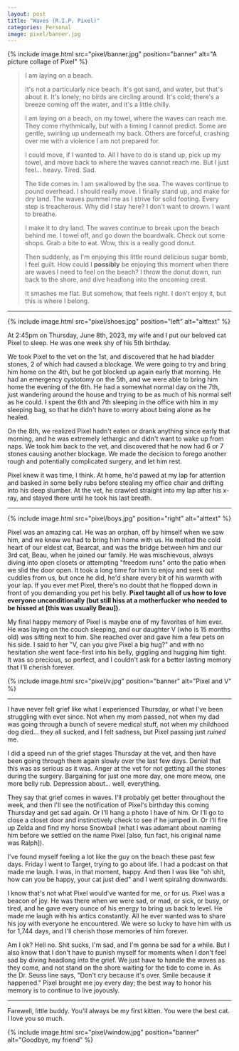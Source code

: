 ```yaml
---
layout: post
title: "Waves (R.I.P. Pixel)"
categories: Personal
image: pixel/banner.jpg
---
```


{% include image.html
  src="pixel/banner.jpg"
  position="banner"
  alt="A picture collage of Pixel"
%}
> I am laying on a beach.  
>
> It's not a particularly nice beach. It's got sand, and water, but that's about it. It's lonely; no birds are circling around. It's cold; there's a breeze coming off the water, and it's a little chilly.
>
> I am laying on a beach, on my towel, where the waves can reach me. They come rhythmically, but with a timing I cannot predict. Some are gentle, swirling up underneath my back. Others are forceful, crashing over me with a violence I am not prepared for.
>
> I could move, if I wanted to. All I have to do is stand up, pick up my towel, and move back to where the waves cannot reach me. But I just feel... heavy. Tired. Sad.
>
> The tide comes in. I am swallowed by the sea. The waves continue to pound overhead. I should really move. I finally stand up, and make for dry land. The waves pummel me as I strive for solid footing. Every step is treacherous. Why did I stay here? I don't want to drown. I want to breathe.
>
> I make it to dry land. The waves continue to break upon the beach behind me. I towel off, and go down the boardwalk. Check out some shops. Grab a bite to eat. Wow, this is a really good donut.
>
> Then suddenly, as I'm enjoying this little round delicious sugar bomb, I feel guilt. How could I **possibly** be enjoying this moment when there are waves I need to feel on the beach? I throw the donut down, run back to the shore, and dive headlong into the oncoming crest.
>
> It smashes me flat. But somehow, that feels right. I don't enjoy it, but this is where I belong.

---

{% include image.html
  src="pixel/shoes.jpg"
  position="left"
  alt="alttext"
%}

At 2:45pm on Thursday, June 8th, 2023, my wife and I put our beloved cat Pixel to sleep. He was one week shy of his 5th birthday.

We took Pixel to the vet on the 1st, and discovered that he had bladder stones, 2 of which had caused a blockage. We were going to try and bring him home on the 4th, but he got blocked up again early that morning. He had an emergency cystotomy on the 5th, and we were able to bring him home the evening of the 6th. He had a somewhat normal day on the 7th, just wandering around the house and trying to be as much of his normal self as he could. I spent the 6th and 7th sleeping in the office with him in my sleeping bag, so that he didn't have to worry about being alone as he healed.

On the 8th, we realized Pixel hadn't eaten or drank anything since early that morning, and he was extremely lethargic and didn't want to wake up from naps. We took him back to the vet, and discovered that he now had 6 or 7 stones causing another blockage. We made the decision to forego another rough and potentially complicated surgery, and let him rest.

Pixel knew it was time, I think. At home, he'd pawed at my lap for attention and basked in some belly rubs before stealing my office chair and drifting into his deep slumber. At the vet, he crawled straight into my lap after his x-ray, and stayed there until he took his last breath.

---

{% include image.html
  src="pixel/boys.jpg"
  position="right"
  alt="alttext"
%}

Pixel was an amazing cat. He was an orphan, off by himself when we saw him, and we knew we had to bring him home with us. He melted the cold heart of our eldest cat, Bearcat, and was the bridge between him and our 3rd cat, Beau, when he joined our family. He was mischievous, always diving into open closets or attempting "freedom runs" onto the patio when we slid the door open. It took a long time for him to enjoy and seek out cuddles from us, but once he did, he'd share every bit of his warmth with your lap. If you ever met Pixel, there's no doubt that he flopped down in front of you demanding you pet his belly. **Pixel taught all of us how to love everyone unconditionally (but still hiss at a motherfucker who needed to be hissed at [this was usually Beau]).**

My final happy memory of Pixel is maybe one of my favorites of him ever. He was laying on the couch sleeping, and our daughter V (who is 15 months old) was sitting next to him. She reached over and gave him a few pets on his side. I said to her "V, can you give Pixel a big hug?" and with no hesitation she went face-first into his belly, giggling and hugging him tight. It was so precious, so perfect, and I couldn't ask for a better lasting memory that I'll cherish forever.

{% include image.html
  src="pixel/v.jpg"
  position="banner"
  alt="Pixel and V"
%}

---

I have never felt grief like what I experienced Thursday, or what I've been struggling with ever since. Not when my mom passed, not when my dad was going through a bunch of severe medical stuff, not when my childhood dog died... they all sucked, and I felt sadness, but Pixel passing just *ruined* me.

I did a speed run of the grief stages Thursday at the vet, and then have been going through them again slowly over the last few days. Denial that this was as serious as it was. Anger at the vet for not getting all the stones during the surgery. Bargaining for just one more day, one more meow, one more belly rub. Depression about... well, everything.

They say that grief comes in waves. I'll probably get better throughout the week, and then I'll see the notification of Pixel's birthday this coming Thursday and get sad again. Or I'll hang a photo I have of him. Or I'll go to close a closet door and instinctively check to see if he jumped in. Or I'll fire up Zelda and find my horse Snowball (what I was adamant about naming him before we settled on the name Pixel [also, fun fact, his original name was Ralph]).

I've found myself feeling a lot like the guy on the beach these past few days. Friday I went to Target, trying to go about life. I had a podcast on that made me laugh. I was, in that moment, happy. And then I was like "oh shit, how can you be happy, your cat just died" and I went spiraling downwards.

I know that's not what Pixel would've wanted for me, or for us. Pixel was a beacon of joy. He was there when we were sad, or mad, or sick, or busy, or tired, and he gave every ounce of his energy to bring us back to level. He made me laugh with his antics constantly. All he ever wanted was to share his joy with everyone he encountered. We were so lucky to have him with us for 1,744 days, and I'll cherish those memories of him forever.

Am I ok? Hell no. Shit sucks, I'm sad, and I'm gonna be sad for a while. But I also know that I don't have to punish myself for moments when I don't feel sad by diving headlong into the grief. We just have to handle the waves as they come, and not stand on the shore waiting for the tide to come in. As the Dr. Seuss line says, "Don't cry because it's over. Smile because it happened." Pixel brought me joy every day; the best way to honor his memory is to continue to live joyously.

---

Farewell, little buddy. You'll always be my first kitten. You were the best cat. I love you so much.

{% include image.html
  src="pixel/window.jpg"
  position="banner"
  alt="Goodbye, my friend"
%}
